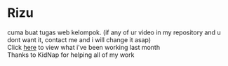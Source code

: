 # Rizu
cuma buat tugas web kelompok. (if any of ur video in my repository and u dont want it, contact me and i will change it asap)<br>
Click [here](https://rizukanaeru.github.io/frame.html) to view what i've been working last month<br>
Thanks to KidNap for helping all of my work
